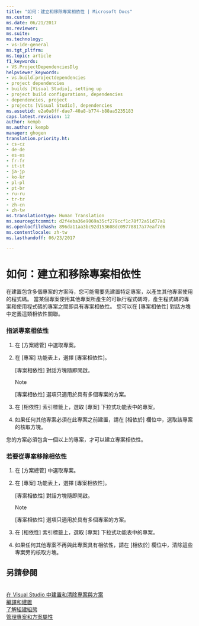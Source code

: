 ```yaml
---
title: "如何：建立和移除專案相依性 | Microsoft Docs"
ms.custom: 
ms.date: 06/21/2017
ms.reviewer: 
ms.suite: 
ms.technology:
- vs-ide-general
ms.tgt_pltfrm: 
ms.topic: article
f1_keywords:
- VS.ProjectDependenciesDlg
helpviewer_keywords:
- vs.build.projectdependencies
- project dependencies
- builds [Visual Studio], setting up
- project build configurations, dependencies
- dependencies, project
- projects [Visual Studio], dependencies
ms.assetid: e2a0a8ff-dae7-40a8-b774-b88aa5235183
caps.latest.revision: 12
author: kempb
ms.author: kempb
manager: ghogen
translation.priority.ht:
- cs-cz
- de-de
- es-es
- fr-fr
- it-it
- ja-jp
- ko-kr
- pl-pl
- pt-br
- ru-ru
- tr-tr
- zh-cn
- zh-tw
ms.translationtype: Human Translation
ms.sourcegitcommit: d2f4eba36e9069a35cf279ccf1c78f72a51d77a1
ms.openlocfilehash: 896da11aa3bc92d153608dc09778817a77eaf7d6
ms.contentlocale: zh-tw
ms.lasthandoff: 06/23/2017

---
```

# 如何：建立和移除專案相依性
<a id="how-to-create-and-remove-project-dependencies" class="xliff"></a>
在建置包含多個專案的方案時，您可能需要先建置特定專案，以產生其他專案使用的程式碼。 當某個專案使用其他專案所產生的可執行程式碼時，產生程式碼的專案和使用程式碼的專案之間即具有專案相依性。 您可以在 [專案相依性] 對話方塊中定義這類相依性關聯。  

### 指派專案相依性
<a id="to-assign-dependencies-to-projects" class="xliff"></a>  

1.  在 [方案總管] 中選取專案。  

2.  在 [專案] 功能表上，選擇 [專案相依性]。  

     [專案相依性] 對話方塊隨即開啟。  

    > [!NOTE]
    >  [專案相依性] 選項只適用於具有多個專案的方案。  

3.  在 [相依性] 索引標籤上，選取 [專案] 下拉式功能表中的專案。  

4.  如果任何其他專案必須在此專案之前建置，請在 [相依於] 欄位中，選取該專案的核取方塊。  

 您的方案必須包含一個以上的專案，才可以建立專案相依性。  

### 若要從專案移除相依性
<a id="to-remove-dependencies-from-projects" class="xliff"></a>  

1.  在 [方案總管] 中選取專案。  

2.  在 [專案] 功能表上，選擇 [專案相依性]。  

     [專案相依性] 對話方塊隨即開啟。  

    > [!NOTE]
    >  [專案相依性] 選項只適用於具有多個專案的方案。  

3.  在 [相依性] 索引標籤上，選取 [專案] 下拉式功能表中的專案。  

4.  如果任何其他專案不再與此專案具有相依性，請在 [相依於] 欄位中，清除這些專案旁的核取方塊。  

## 另請參閱
<a id="see-also" class="xliff"></a>  
 [在 Visual Studio 中建置和清除專案與方案](../ide/building-and-cleaning-projects-and-solutions-in-visual-studio.md)   
 [編譯和建置](../ide/compiling-and-building-in-visual-studio.md)   
 [了解組建組態](../ide/understanding-build-configurations.md)   
 [管理專案和方案屬性](managing-project-and-solution-properties.md)


